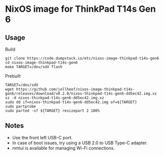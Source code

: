 # NixOS image for ThinkPad T14s Gen 6

## Usage

Build

    git clone https://code.dumpstack.io/etc/nixos-image-thinkpad-t14s-gen6
    cd nixos-image-thinkpad-t14s-gen6
    make TARGET=/dev/sdX flash

Prebuilt

    TARGET=/dev/sdX
    wget https://github.com/jollheef/nixos-image-thinkpad-t14s-gen6/releases/download/v0.2.0/nixos-thinkpad-t14s-gen6-dd5ec42.img.xz
    xz -d nixos-thinkpad-t14s-gen6-dd5ec42.img.xz
    sudo dd if=nixos-thinkpad-t14s-gen6-dd5ec42.img of=${TARGET}
    sudo partprobe
    sudo parted -sf ${TARGET} resizepart 2 100%

## Notes

- Use the front left USB-C port.
- In case of boot issues, try using a USB 2.0 to USB Type-C adapter.
- nmtui is available for managing Wi-Fi connections.
